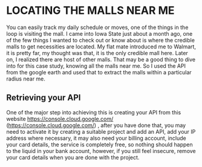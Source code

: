 # LOCATING THE MALLS NEAR ME
You can easily track my daily schedule or moves, one of the things in the loop is visiting the mall. I
came into Iowa State just about a month ago, one of the few things I wanted to check out or know
about is where the credible malls to get necessities are located. My flat mate introduced me to
Walmart, it is pretty far, my thought was that, it is the only credible mall here. Later on, I realized
there are host of other malls. That may be a good thing to dive into for this case study, knowing all
the malls near me. So I used the API from the google earth and used that to extract the malls
within a particular radius near me.

## Retrieving your API

One of the major step into achieving this is creating your API from this website
https://console.cloud.google.com/ (https://console.cloud.google.com/) , after you have done that,
you may need to activate it by creating a suitable project and add an API, add your IP address
where necessary, it may also need your billing account, include your card details, the service is
completely free, so nothing should happen to the liquid in your bank account, however, if you still
feel insecure, remove your card details when you are done with the project.

